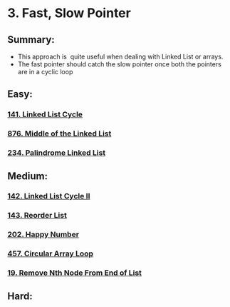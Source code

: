 # 3. Fast, Slow Pointer

## Summary:

* This approach is  quite useful when dealing with Linked List or arrays.
* The fast pointer should catch the slow pointer once both the pointers are in a cyclic loop





## Easy:

### [141. Linked List Cycle](https://leetcode.com/problems/linked-list-cycle/)

### [876. Middle of the Linked List](https://leetcode.com/problems/middle-of-the-linked-list/)

### [234. Palindrome Linked List](https://leetcode.com/problems/palindrome-linked-list/)

### 

## Medium:

### [142. Linked List Cycle II](https://leetcode.com/problems/linked-list-cycle-ii/)

### [143. Reorder List](https://leetcode.com/problems/reorder-list/)

### [202. Happy Number](https://leetcode.com/problems/happy-number/)

### [457. Circular Array Loop](https://leetcode.com/problems/circular-array-loop/)

### [19. Remove Nth Node From End of List](https://leetcode.com/problems/remove-nth-node-from-end-of-list/)

## Hard:



